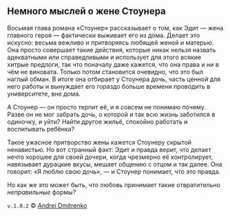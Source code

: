 ## Немного мыслей о жене Стоунера

Восьмая глава романа &laquo;Стоунер&raquo; рассказывает о том, как Эдит &mdash; жена главного героя &mdash; фактически выживает его из дома. Делает это искусно: весьма вежливо и притворяясь любящей женой и матерью. Она просто совершает такие действия, которые никак нельзя назвать адекватными или справедливыми и использует для этого всякие хитрые предлоги, так что поначалу даже кажется, что она права и ни в чём не виновата. Только потом становится очевидно, что это был наглый обман. В итоге она отбирает у Стоунера дочь, часть ценной для него работы и вынуждает его гораздо больше времени проводить в университете, вне дома.

А Стоунер &mdash; он просто терпит её, и я совсем не понимаю почему. Разве он не мог забрать дочь, о которой и так всю жизнь заботился в одиночку, и уйти? Найти другое жильё, спокойно работать и воспитывать ребёнка?

Такое ужасное притворство жены кажется Стоунеру скрытой ненавистью. Но вот странный факт: Эдит и правда верит, что делает нечто хорошее для своей дочери, когда чрезмерно её контролирует, навязывает дурацкие вкусы, мешает общению с отцом и так далее. Она говорит: &laquo;Я люблю свою дочь&raquo;, &mdash; и Стоунер понимает, что это правда.  

Но как же это может быть, что любовь принимает такие отвратительно _неправильные_ формы?

`v.1.0.2` &copy; [Andrei Dmitrenko](https://vk.com/fineliterature)
